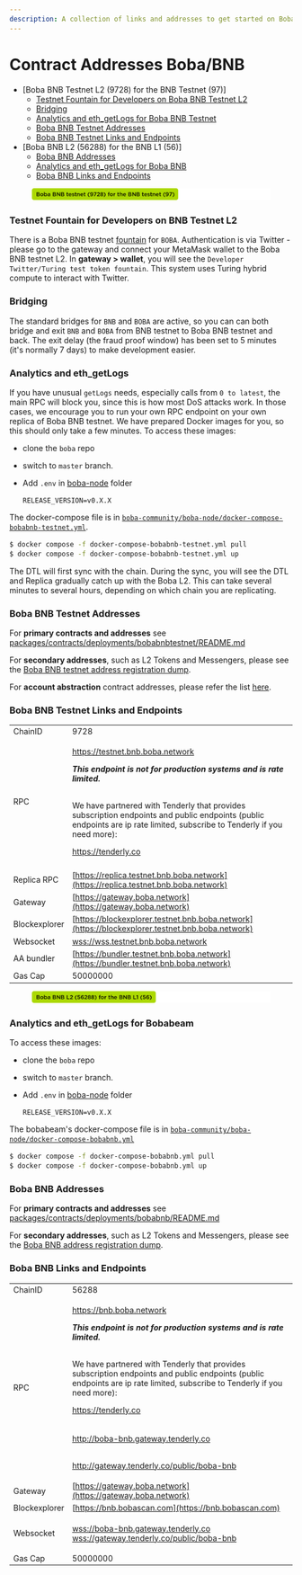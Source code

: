 ```yaml
---
description: A collection of links and addresses to get started on Boba-BNB
---
```


# Contract Addresses Boba/BNB

* \[Boba BNB Testnet L2 (9728) for the BNB Testnet (97)]
  * [Testnet Fountain for Developers on Boba BNB Testnet L2](network-bnb.md#testnet-fountain-for-developers-on-boba-bnb-testnet-l2)
  * [Bridging](network-bnb.md#bridging)
  * [Analytics and eth\_getLogs for Boba BNB Testnet](network-bnb.md#analytics-and-eth-getlogs-for-boba-bnb-testnet)
  * [Boba BNB Testnet Addresses](network-bnb.md#boba-bnb-testnet-addresses)
  * [Boba BNB Testnet Links and Endpoints](network-bnb.md#boba-bnb-testnet-links-and-endpoints)
* \[Boba BNB L2 (56288) for the BNB L1 (56)]
  * [Boba BNB Addresses](network-bnb.md#boba-bnb-addresses)
  * [Analytics and eth\_getLogs for Boba BNB](network-bnb.md#analytics-and-eth-getlogs-for-boba-bnb)
  * [Boba BNB Links and Endpoints](network-bnb.md#boba-bnb-links-and-endpoints)

<figure><img src="../../.gitbook/assets/boba bnb testnet.png" alt=""><figcaption></figcaption></figure>

### Testnet Fountain for Developers on BNB Testnet L2

There is a Boba BNB testnet [fountain](https://gateway.boba.network/?network=Testnet\&chain=BNB) for `BOBA`. Authentication is via Twitter - please go to the gateway and connect your MetaMask wallet to the Boba BNB testnet L2. In **gateway > wallet**, you will see the `Developer Twitter/Turing test token fountain`. This system uses Turing hybrid compute to interact with Twitter.

### Bridging

The standard bridges for `BNB` and `BOBA` are active, so you can can both bridge and exit `BNB` and `BOBA` from BNB testnet to Boba BNB testnet and back. The exit delay (the fraud proof window) has been set to 5 minutes (it's normally 7 days) to make development easier.

### Analytics and eth\_getLogs

If you have unusual `getLogs` needs, especially calls from `0 to latest`, the main RPC will block you, since this is how most DoS attacks work. In those cases, we encourage you to run your own RPC endpoint on your own replica of Boba BNB testnet. We have prepared Docker images for you, so this should only take a few minutes. To access these images:

* clone the `boba` repo
* switch to `master` branch.
*   Add `.env` in [boba-node](https://github.com/bobanetwork/boba/tree/master/boba\_community/boba-node) folder

    ```
    RELEASE_VERSION=v0.X.X
    ```

The docker-compose file is in [`boba-community/boba-node/docker-compose-bobabnb-testnet.yml`](https://github.com/bobanetwork/boba/tree/master/boba\_community/boba-node).

```bash
$ docker compose -f docker-compose-bobabnb-testnet.yml pull
$ docker compose -f docker-compose-bobabnb-testnet.yml up
```

The DTL will first sync with the chain. During the sync, you will see the DTL and Replica gradually catch up with the Boba L2. This can take several minutes to several hours, depending on which chain you are replicating.

### Boba BNB Testnet Addresses

For **primary contracts and addresses** see [packages/contracts/deployments/bobabnbtestnet/README.md](https://github.com/bobanetwork/boba/tree/master/packages/contracts/deployments/bobabnbtestnet/)

For **secondary addresses**, such as L2 Tokens and Messengers, please see the [Boba BNB testnet address registration dump](https://github.com/bobanetwork/boba/tree/master/packages/boba/register/addresses/addressBobaBnbTestnet\_0xAee1fb3f4353a9060aEC3943fE932b6Efe35CdAa.json).

For **account abstraction** contract addresses, please refer the list [here](https://github.com/bobanetwork/boba/blob/develop/packages/boba/account-abstraction/deployments/boba\_bnb\_testnet/addresses.json).

### Boba BNB Testnet Links and Endpoints

|               |                                                                                                                                                                                                                                                                                                                                                                                                                                                  |
| ------------- | ------------------------------------------------------------------------------------------------------------------------------------------------------------------------------------------------------------------------------------------------------------------------------------------------------------------------------------------------------------------------------------------------------------------------------------------------ |
| ChainID       | 9728                                                                                                                                                                                                                                                                                                                                                                                                                                             |
| RPC           | <p><a href="https://testnet.bnb.boba.network">https://testnet.bnb.boba.network</a> </p><p><em><strong>This  endpoint is not for production systems and is rate limited.</strong></em></p><p><br>We have partnered with Tenderly that provides subscription endpoints and public endpoints (public endpoints are ip rate limited, subscribe to Tenderly if you need more):</p><p></p><p><a href="https://tenderly.co">https://tenderly.co</a></p> |
|               |                                                                                                                                                                                                                                                                                                                                                                                                                                                  |
| Replica RPC   | [https://replica.testnet.bnb.boba.network](https://replica.testnet.bnb.boba.network)                                                                                                                                                                                                                                                                                                                                                             |
| Gateway       | [https://gateway.boba.network](https://gateway.boba.network)                                                                                                                                                                                                                                                                                                                                                                                     |
| Blockexplorer | [https://blockexplorer.testnet.bnb.boba.network](https://blockexplorer.testnet.bnb.boba.network)                                                                                                                                                                                                                                                                                                                                                 |
| Websocket     | [wss://wss.testnet.bnb.boba.network](wss://wss.testnet.bnb.boba.network)                                                                                                                                                                                                                                                                                                                                                                         |
| AA bundler    | [https://bundler.testnet.bnb.boba.network](https://bundler.testnet.bnb.boba.network)                                                                                                                                                                                                                                                                                                                                                             |
| Gas Cap       | 50000000                                                                                                                                                                                                                                                                                                                                                                                                                                         |

<figure><img src="../../.gitbook/assets/boba bnb l2.png" alt=""><figcaption></figcaption></figure>

### Analytics and eth\_getLogs for Bobabeam

To access these images:

* clone the `boba` repo
* switch to `master` branch.
*   Add `.env` in [boba-node](https://github.com/bobanetwork/boba/tree/master/boba\_community/boba-node) folder

    ```
    RELEASE_VERSION=v0.X.X
    ```

The bobabeam's docker-compose file is in [`boba-community/boba-node/docker-compose-bobabnb.yml`](https://github.com/bobanetwork/boba/tree/master/boba\_community/boba-node)

```bash
$ docker compose -f docker-compose-bobabnb.yml pull
$ docker compose -f docker-compose-bobabnb.yml up
```

### Boba BNB Addresses

For **primary contracts and addresses** see [packages/contracts/deployments/bobabnb/README.md](https://github.com/bobanetwork/boba/tree/master/packages/contracts/deployments/bobabnb/)

For **secondary addresses**, such as L2 Tokens and Messengers, please see the [Boba BNB address registration dump](https://github.com/bobanetwork/boba/tree/master/packages/boba/register/addresses/addressBobaBnb\_0xeb989B25597259cfa51Bd396cE1d4B085EC4c753.json).

### Boba BNB Links and Endpoints

|               |                                                                                                                                                                                                                                                                                                                                                                                                                                                                                                                                                                                                                                                 |
| ------------- | ----------------------------------------------------------------------------------------------------------------------------------------------------------------------------------------------------------------------------------------------------------------------------------------------------------------------------------------------------------------------------------------------------------------------------------------------------------------------------------------------------------------------------------------------------------------------------------------------------------------------------------------------- |
| ChainID       | 56288                                                                                                                                                                                                                                                                                                                                                                                                                                                                                                                                                                                                                                           |
| RPC           | <p><a href="https://bnb.boba.network">https://bnb.boba.network</a> </p><p><em><strong>This  endpoint is not for production systems and is rate limited.</strong></em></p><p><br>We have partnered with Tenderly that provides subscription endpoints and public endpoints (public endpoints are ip rate limited, subscribe to Tenderly if you need more):</p><p></p><p><a href="https://tenderly.co">https://tenderly.co</a><br><br><br><a href="http://boba-bnb.gateway.tenderly.co">http://boba-bnb.gateway.tenderly.co</a></p><p><br><a href="http://gateway.tenderly.co/public/boba-bnb">http://gateway.tenderly.co/public/boba-bnb</a></p> |
| Gateway       | [https://gateway.boba.network](https://gateway.boba.network)                                                                                                                                                                                                                                                                                                                                                                                                                                                                                                                                                                                    |
| Blockexplorer | [https://bnb.bobascan.com](https://bnb.bobascan.com)                                                                                                                                                                                                                                                                                                                                                                                                                                                                                                                                                                                            |
| Websocket     | <p><a href="wss://boba-bnb.gateway.tenderly.co">wss://boba-bnb.gateway.tenderly.co</a><br><a href="wss://gateway.tenderly.co/public/boba-bnb">wss://gateway.tenderly.co/public/boba-bnb</a></p>                                                                                                                                                                                                                                                                                                                                                                                                                                                 |
| Gas Cap       | 50000000                                                                                                                                                                                                                                                                                                                                                                                                                                                                                                                                                                                                                                        |
